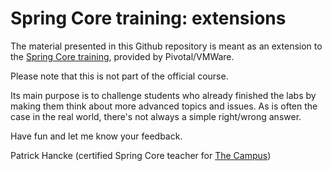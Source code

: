# Spring Core training: extensions

The material presented in this Github repository is meant as an extension to the [Spring Core training](https://tanzu.vmware.com/training/courses/core-spring-training), provided by Pivotal/VMWare.

Please note that this is not part of the official course.

Its main purpose is to challenge students who already finished the labs by making them think about more advanced topics and issues. As is often the case in the real world, there's not always a simple right/wrong answer.

Have fun and let me know your feedback.

Patrick Hancke (certified Spring Core teacher for [The Campus](https://www.thecampus.be/))

